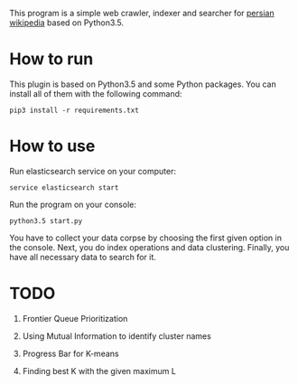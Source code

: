 This program is a simple web crawler, indexer and searcher for [persian wikipedia](http://fa.wikipedia.org/) based on Python3.5.

How to run
=========

This plugin is based on Python3.5 and some Python packages. You can install all of them with the following command:

`pip3 install -r requirements.txt`

How to use
=========

Run elasticsearch service on your computer:

`service elasticsearch start`

Run the program on your console:

`python3.5 start.py` 

You have to collect your data corpse by choosing the first given option in the console. Next, you do index operations and data clustering. Finally, you have all necessary data to search for it.

TODO
=========

1. Frontier Queue Prioritization

2. Using Mutual Information to identify cluster names

3. Progress Bar for K-means

4. Finding best K with the given maximum L
